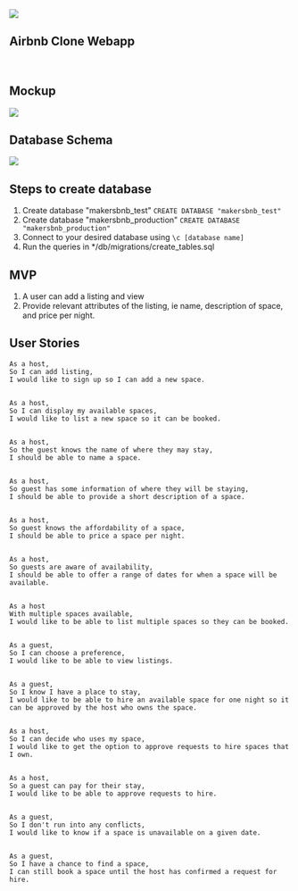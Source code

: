 <img src="https://user-images.githubusercontent.com/55639318/90200485-e51be200-ddcf-11ea-921c-23553ea1f6c3.png">

## Airbnb Clone Webapp

<br>

## Mockup

<img src="https://user-images.githubusercontent.com/55639318/90190223-8433e000-ddb6-11ea-99a3-7713e3284443.png">

## Database Schema

<img src="https://i.gyazo.com/8aa4b97f6f4e2bed05b0318e499bfcb7.png">

## Steps to create database
<ol>
<li>Create database "makersbnb_test" <code>CREATE DATABASE "makersbnb_test"</code><br></li>
<li>Create database "makersbnb_production" <code>CREATE DATABASE "makersbnb_production"</code></li>
<li>Connect to your desired database using <code>\c [database name]</code></li>
<li>Run the queries in */db/migrations/create_tables.sql</li>
</ol>

## MVP
1. A user can add a listing and view
2. Provide relevant attributes of the listing, ie name, description of space, and price per night.

## User Stories
```
As a host,
So I can add listing,
I would like to sign up so I can add a new space.


As a host,
So I can display my available spaces,
I would like to list a new space so it can be booked.


As a host,
So the guest knows the name of where they may stay,
I should be able to name a space.


As a host,
So guest has some information of where they will be staying,
I should be able to provide a short description of a space.


As a host,
So guest knows the affordability of a space,
I should be able to price a space per night.


As a host,
So guests are aware of availability,
I should be able to offer a range of dates for when a space will be available.


As a host
With multiple spaces available,
I would like to be able to list multiple spaces so they can be booked.


As a guest,
So I can choose a preference,
I would like to be able to view listings.


As a guest,
So I know I have a place to stay,
I would like to be able to hire an available space for one night so it can be approved by the host who owns the space.


As a host,
So I can decide who uses my space,
I would like to get the option to approve requests to hire spaces that I own.


As a host,
So a guest can pay for their stay,
I would like to be able to approve requests to hire.


As a guest,
So I don't run into any conflicts,
I would like to know if a space is unavailable on a given date.


As a guest,
So I have a chance to find a space,
I can still book a space until the host has confirmed a request for hire.

```
